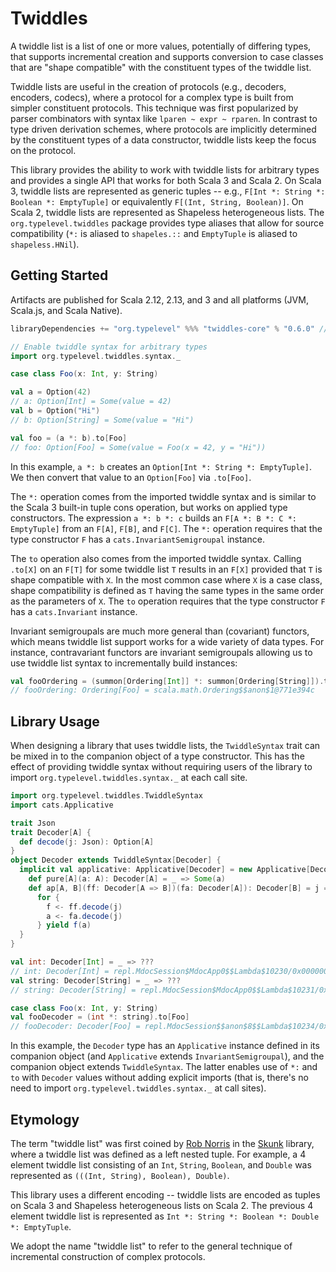 # Twiddles

A twiddle list is a list of one or more values, potentially of differing types, that supports incremental creation and supports conversion to case classes that are "shape compatible" with the constituent types of the twiddle list.

Twiddle lists are useful in the creation of protocols (e.g., decoders, encoders, codecs), where a protocol for a complex type is built from simpler constituent protocols. This technique was first popularized by parser combinators with syntax like `lparen ~ expr ~ rparen`. In contrast to type driven derivation schemes, where protocols are implicitly determined by the constituent types of a data constructor, twiddle lists keep the focus on the protocol.

This library provides the ability to work with twiddle lists for arbitrary types and provides a single API that works for both Scala 3 and Scala 2. On Scala 3, twiddle lists are represented as generic tuples -- e.g., `F[Int *: String *: Boolean *: EmptyTuple]` or equivalently `F[(Int, String, Boolean)]`. On Scala 2, twiddle lists are represented as Shapeless heterogeneous lists. The `org.typelevel.twiddles` package provides type aliases that allow for source compatibility (`*:` is aliased to `shapeles.::` and `EmptyTuple` is aliased to `shapeless.HNil`).

## Getting Started

Artifacts are published for Scala 2.12, 2.13, and 3 and all platforms (JVM, Scala.js, and Scala Native).

```scala
libraryDependencies += "org.typelevel" %%% "twiddles-core" % "0.6.0" // check Releases for the latest version
```

```scala
// Enable twiddle syntax for arbitrary types
import org.typelevel.twiddles.syntax._

case class Foo(x: Int, y: String)

val a = Option(42)
// a: Option[Int] = Some(value = 42)
val b = Option("Hi")
// b: Option[String] = Some(value = "Hi")

val foo = (a *: b).to[Foo]
// foo: Option[Foo] = Some(value = Foo(x = 42, y = "Hi"))
```

In this example, `a *: b` creates an `Option[Int *: String *: EmptyTuple]`. We then convert that value to an `Option[Foo]` via `.to[Foo]`.

The `*:` operation comes from the imported twiddle syntax and is similar to the Scala 3 built-in tuple cons operation, but works on applied type constructors. The expression `a *: b *: c` builds an `F[A *: B *: C *: EmptyTuple]` from an `F[A]`, `F[B]`, and `F[C]`. The `*:` operation requires that the type constructor `F` has a `cats.InvariantSemigroupal` instance.

The `to` operation also comes from the imported twiddle syntax. Calling `.to[X]` on an `F[T]` for some twiddle list `T` results in an `F[X]` provided that `T` is shape compatible with `X`. In the most common case where `X` is a case class, shape compatibility is defined as `T` having the same types in the same order as the parameters of `X`. The `to` operation requires that the type constructor `F` has a `cats.Invariant` instance.

Invariant semigroupals are much more general than (covariant) functors, which means twiddle list support works for a wide variety of data types. For instance, contravariant functors are invariant semigroupals allowing us to use twiddle list syntax to incrementally build instances:

```scala
val fooOrdering = (summon[Ordering[Int]] *: summon[Ordering[String]]).to[Foo]
// fooOrdering: Ordering[Foo] = scala.math.Ordering$$anon$1@771e394c
```

## Library Usage

When designing a library that uses twiddle lists, the `TwiddleSyntax` trait can be mixed in to the companion object of a type constructor. This has the effect of providing twiddle syntax without requiring users of the library to import `org.typelevel.twiddles.syntax._` at each call site.

```scala
import org.typelevel.twiddles.TwiddleSyntax
import cats.Applicative

trait Json
trait Decoder[A] {
  def decode(j: Json): Option[A]
}
object Decoder extends TwiddleSyntax[Decoder] {
  implicit val applicative: Applicative[Decoder] = new Applicative[Decoder] {
    def pure[A](a: A): Decoder[A] = _ => Some(a)
    def ap[A, B](ff: Decoder[A => B])(fa: Decoder[A]): Decoder[B] = j =>
      for {
        f <- ff.decode(j)
        a <- fa.decode(j)
      } yield f(a)
  }
}

val int: Decoder[Int] = _ => ???
// int: Decoder[Int] = repl.MdocSession$MdocApp0$$Lambda$10230/0x000000080244cc90@53758c09
val string: Decoder[String] = _ => ???
// string: Decoder[String] = repl.MdocSession$MdocApp0$$Lambda$10231/0x000000080244d0d8@320979fc

case class Foo(x: Int, y: String)
val fooDecoder = (int *: string).to[Foo]
// fooDecoder: Decoder[Foo] = repl.MdocSession$$anon$8$$Lambda$10234/0x000000080244df98@3f006c1a
```

In this example, the `Decoder` type has an `Applicative` instance defined in its companion object (and `Applicative` extends `InvariantSemigroupal`), and the companion object extends `TwiddleSyntax`. The latter enables use of `*:` and `to` with `Decoder` values without adding explicit imports (that is, there's no need to import `org.typelevel.twiddles.syntax._` at call sites).

## Etymology

The term "twiddle list" was first coined by [Rob Norris](https://github.com/tpolecat) in the [Skunk](https://github.com/tpolecat/skunk) library, where a twiddle list was defined as a left nested tuple. For example, a 4 element twiddle list consisting of an `Int`, `String`, `Boolean`, and `Double` was represented as `(((Int, String), Boolean), Double)`.

This library uses a different encoding -- twiddle lists are encoded as tuples on Scala 3 and Shapeless heterogeneous lists on Scala 2. The previous 4 element twiddle list is represented as `Int *: String *: Boolean *: Double *: EmptyTuple`.

We adopt the name "twiddle list" to refer to the general technique of incremental construction of complex protocols.
